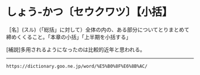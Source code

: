 # しょう‐かつ〔セウクワツ〕【小括】

［名］(スル)（「総括」に対して）全体の内の、ある部分についてとりまとめて締めくくること。「本章の小括」「上半期を小括する」

\[補説\]多用されるようになったのは比較的近年と思われる。

---
`https://dictionary.goo.ne.jp/word/%E5%B0%8F%E6%8B%AC/`